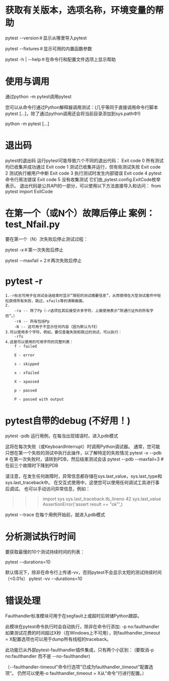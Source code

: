 # 获取有关版本，选项名称，环境变量的帮助

pytest --version＃显示从哪里导入pytest

pytest --fixtures＃显示可用的内置函数参数

pytest -h | --help＃在命令行和配置文件选项上显示帮助


# **使用与调用**

通过python -m pytest调用pytest

您可以从命令行通过Python解释器调用测试：(几乎等同于直接调用命令行脚本pytest [...]，除了通过python调用还会将当前目录添加到sys.path中!)

python -m pytest [...]

# 退出码

pytest的退出码
    运行pytest可能导致六个不同的退出代码：
        Exit code 0
            所有测试均已收集并成功通过
        Exit code 1
            测试已收集并运行，但有些测试失败
        Exit code 2
            测试执行被用户中断
        Exit code 3
            执行测试时发生内部错误
        Exit code 4
            pytest命令行用法错误
        Exit code 5
            没有收集测试
它们由_pytest.config.ExitCode枚举表示。 退出代码是公共API的一部分，可以使用以下方法直接导入和访问：
from pytest import ExitCode

# 在第一个（或N个）故障后停止 案例：test_Nfail.py

要在第一个（N）次失败后停止测试过程：

pytest -x＃第一次失败后停止

pytest --maxfail = 2＃两次失败后停止


# pytest -r
    1.-r标志可用于在测试会话结束时显示“简短的测试摘要信息”，从而使得在大型测试套件中轻松获得所有失败，跳过，xfails等的清晰画面。
    2.
        -ra -- 除了Pp（-r选项在其后接受许多字符，上面使用表示“除通行证外的所有字符”。）
        -rA -- 所有包括Pp
        -N -- 这可用于不显示任何内容（因为默认为fE）
    3.可以使用多个字符，例如，要仅查看失败和跳过的测试，可以执行：
        -rfs
    4.这是可以使用的可用字符的完整列表：
        f - failed

        E - error

        s - skipped

        x - xfailed

        X - xpassed

        p - passed

        P - passed with output

# pytest自带的debug (不好用！)

pytest -pdb 运行用例，在每当出现错误时，进入pdb模式

这将在每次失败（或KeyboardInterrupt）时调用Python调试器。 通常，您可能只想在第一个失败的测试中执行此操作，以了解特定的失败情况
pytest -x --pdb   # 在第一次失败时，请转到PDB，然后结束测试会话
pytest --pdb --maxfail=3    # 在前三个故障时下降到PDB

请注意，在发生任何故障时，异常信息都存储在sys.last_value，sys.last_type和sys.last_traceback中。 在交互式使用中，这使您可以使用任何调试工具进行事后调试。 也可以手动访问异常信息，例如：
>>> import sys
>>> sys.last_traceback.tb_lineno
42
>>> sys.last_value
AssertionError('assert result == "ok"',)

pytest --trace 在每个用例开始前，就进入pdb模式

# 分析测试执行时间
要获取最慢的10个测试持续时间的列表：

pytest --durations=10

默认情况下，除非在命令行上传递-vv，否则pytest不会显示太短的测试持续时间（<0.01s）
pytest -vv --durations=10

# 错误处理
Faulthandler标准模块可用于在segfault上或超时后转储Python跟踪。

此模块在pytest命令执行时会自动执行，除非在命令行添加: -p no:faulthandler
如果测试花费的时间超过X秒（在Windows上不可用），则faulthandler_timeout = X配置选项也可以用于dump所有线程的traceback。

此功能已从外部pytest-faulthandler插件集成，只有两个小区别：
(要取消-p no:faulthandler 而不是 --no-faulthandler)

（--faulthandler-timeout"命令行选项"已成为faulthandler_timeout"配置选项"。 仍然可以使用-o faulthandler_timeout = X从"命令"行进行配置。）
